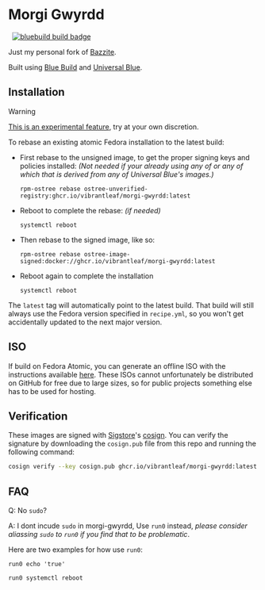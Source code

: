 # Morgi Gwyrdd
 &nbsp; [![bluebuild build badge](https://github.com/vibrantleaf/morgi-gwyrdd/actions/workflows/build.yml/badge.svg)](https://github.com/vibrantleaf/morgi-gwyrdd/actions/workflows/build.yml)

Just my personal fork of [Bazzite](https://bazzite.gg/).

Built using [Blue Build](https://blue-build.org/) and [Universal Blue](https://universal-blue.org/).

## Installation

> [!WARNING]  
> [This is an experimental feature](https://www.fedoraproject.org/wiki/Changes/OstreeNativeContainerStable), try at your own discretion.

To rebase an existing atomic Fedora installation to the latest build:

- First rebase to the unsigned image, to get the proper signing keys and policies installed: *(Not needed if your already using any of or any of which that is derived from any of Universal Blue's images.)*
  ```
  rpm-ostree rebase ostree-unverified-registry:ghcr.io/vibrantleaf/morgi-gwyrdd:latest
  ```
- Reboot to complete the rebase: *(if needed)*
  ```
  systemctl reboot
  ```
- Then rebase to the signed image, like so:
  ```
  rpm-ostree rebase ostree-image-signed:docker://ghcr.io/vibrantleaf/morgi-gwyrdd:latest
  ```
- Reboot again to complete the installation
  ```
  systemctl reboot
  ```

The `latest` tag will automatically point to the latest build. That build will still always use the Fedora version specified in `recipe.yml`, so you won't get accidentally updated to the next major version.

## ISO

If build on Fedora Atomic, you can generate an offline ISO with the instructions available [here](hhttps://blue-build.org/how-to/generate-iso/). These ISOs cannot unfortunately be distributed on GitHub for free due to large sizes, so for public projects something else has to be used for hosting.

## Verification

These images are signed with [Sigstore](https://www.sigstore.dev/)'s [cosign](https://github.com/sigstore/cosign). You can verify the signature by downloading the `cosign.pub` file from this repo and running the following command:

```bash
cosign verify --key cosign.pub ghcr.io/vibrantleaf/morgi-gwyrdd:latest
```

## FAQ

Q: No `sudo`?

A: I dont incude `sudo` in morgi-gwyrdd, Use `run0` instead, *please consider aliassing `sudo` to `run0` if you find that to be problematic*.

Here are two examples for how use `run0`:
```
run0 echo 'true'
```

```
run0 systemctl reboot
```
